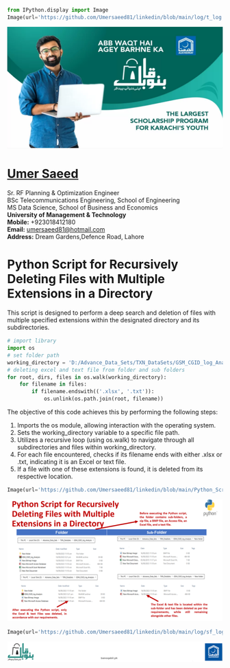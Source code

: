 ```python
from IPython.display import Image
Image(url='https://github.com/Umersaeed81/linkedin/blob/main/log/t_log.png?raw=true')
```




<img src="https://github.com/Umersaeed81/linkedin/blob/main/log/t_log.png?raw=true"/>



#  [Umer Saeed](https://www.linkedin.com/in/engumersaeed/)
Sr. RF Planning & Optimization Engineer<br>
BSc Telecommunications Engineering, School of Engineering<br>
MS Data Science, School of Business and Economics<br>
**University of Management & Technology**<br>
**Mobile:**     +923018412180<br>
**Email:**  umersaeed81@hotmail.com<br>
**Address:** Dream Gardens,Defence Road, Lahore<br>

# Python Script for Recursively Deleting Files with Multiple Extensions in a Directory

This script is designed to perform a deep search and deletion of files with multiple specified extensions within the designated directory and its subdirectories.


```python
# import library
import os
# set folder path
working_directory = 'D:/Advance_Data_Sets/TXN_DataSets/GSM_CGID_log_Analysis'
# deleting excel and text file from folder and sub folders
for root, dirs, files in os.walk(working_directory):
    for filename in files:
        if filename.endswith(('.xlsx', '.txt')):
            os.unlink(os.path.join(root, filename))
```

The objective of this code achieves this by performing the following steps:
1. Imports the os module, allowing interaction with the operating system.
2. Sets the working_directory variable to a specific file path.
3. Utilizes a recursive loop (using os.walk) to navigate through all subdirectories and files within working_directory.
4. For each file encountered, checks if its filename ends with either .xlsx or .txt, indicating it is an Excel or text file.
5. If a file with one of these extensions is found, it is deleted from its respective location.


```python
Image(url='https://github.com/Umersaeed81/linkedin/blob/main/Python_Script_Collection_for_File_Management/05_Python-Script_for_Recursively_Deleting_Files_with_Multiple_Extensions_in_a_Directory.png?raw=true')
```




<img src="https://github.com/Umersaeed81/linkedin/blob/main/Python_Script_Collection_for_File_Management/05_Python-Script_for_Recursively_Deleting_Files_with_Multiple_Extensions_in_a_Directory.png?raw=true"/>




```python
Image(url='https://github.com/Umersaeed81/linkedin/blob/main/log/sf_log.png?raw=true')
```




<img src="https://github.com/Umersaeed81/linkedin/blob/main/log/sf_log.png?raw=true"/>



